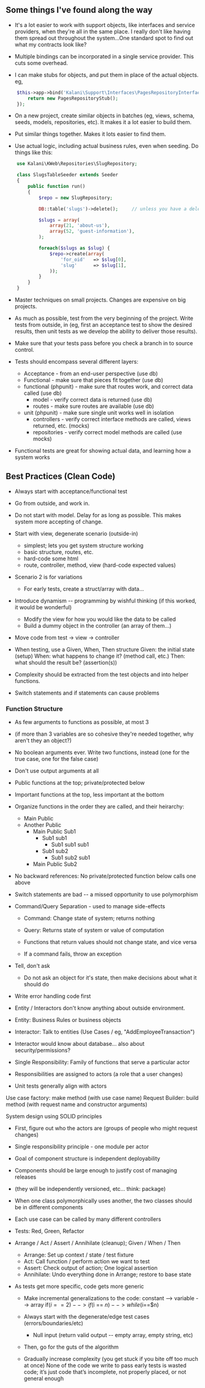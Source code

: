 Some things I've found along the way
----------------------------------------

* It's a lot easier to work with support objects, like interfaces and service providers, when they're all in the same place. I really don't like having them spread out throughout the system...One standard spot to find out what my contracts look like?

* Multiple bindings can be incorporated in a single service provider. This cuts some overhead.

* I can make stubs for objects, and put them in place of the actual objects. eg,

```php
    $this->app->bind('Kalani\Support\Interfaces\PagesRepositoryInterface', function() {
        return new PagesRepositoryStub();
    });
```

* On a new project, create similar objects in batches (eg, views, schema, seeds, models, repositories, etc). It makes it a lot easier to build them.

* Put similar things together. Makes it lots easier to find them.

* Use actual logic, including actual business rules, even when seeding. Do things like this:

```php
    use Kalani\KWeb\Repositories\SlugRepository;

    class SlugsTableSeeder extends Seeder 
    {
        public function run()
        {
            $repo = new SlugRepository;

            DB::table('slugs')->delete();     // unless you have a deleteAll method in your repo

            $slugs = array(
                array(21, 'about-us'),
                array(52, 'guest-information'),    
            );

            foreach($slugs as $slug) {
                $repo->create(array(
                    'for_oid'   => $slug[0],
                    'slug'      => $slug[1],
                ));
            }
        }
    }
```

* Master techniques on small projects. Changes are expensive on big projects.

* As much as possible, test from the very beginning of the project. Write tests from outside, in (eg, first an acceptance test to show the desired results, then unit tests as we develop the ability to deliver those results).

* Make sure that your tests pass before you check a branch in to source control.

* Tests should encompass several different layers:

    * Acceptance - from an end-user perspective  (use db)
    * Functional - make sure that pieces fit together  (use db)
    * functional (phpunit) - make sure that routes work, and correct data called  (use db)
        * model - verify correct data is returned (use db)
        * routes - make sure routes are available (use db)
    * unit (phpunit) - make sure single unit works well in isolation
        * controllers - verify correct interface methods are called, views returned, etc. (mocks)
        * repositories - verify correct model methods are called  (use mocks)

* Functional tests are great for showing actual data, and learning how a system works



Best Practices  (Clean Code)
-------------------------------

* Always start with acceptance/functional test
* Go from outside, and work in.

* Do not start with model. Delay for as long as possible.
  This makes system more accepting of change.
* Start with view, degenerate scenario (outside-in)
  * simplest; lets you get system structure working
  * basic structure, routes, etc.
  * hard-code some html
  * route, controller, method, view (hard-code expected values)
* Scenario 2 is for variations
  * For early tests, create a struct/array with data...
* Introduce dynamism -- programming by wishful thinking
  (if this worked, it would be wonderful)
  * Modify the view for how you would like the data to be called
  * Build a dummy object in the controller (an array of them...)
* Move code from test -> view -> controller

* When testing, use a Given, When, Then structure
    Given: the initial state            (setup)
    When:  what happens to change it?   (method call, etc.)
    Then:  what should the result be?   (assertion(s))

* Complexity should be extracted from the test objects and into helper functions.

* Switch statements and if statements can cause problems

### Function Structure

* As few arguments to functions as possible, at most 3
* (if more than 3 variables are so cohesive they're needed together, why aren't they an object?)
* No boolean arguments ever. Write two functions, instead
  (one for the true case, one for the false case)
* Don't use output arguments at all

* Public functions at the top; private/protected below
* Important functions at the top, less important at the bottom

* Organize functions in the order they are called, and their heirarchy:
  * Main Public
  * Another Public
    * Main Public Sub1
      * Sub1 sub1 
        * Sub1 sub1 sub1
      * Sub1 sub2
        * Sub1 sub2 sub1
    * Main Public Sub2

* No backward references: No private/protected function below calls one above

* Switch statements are bad -- a missed opportunity to use polymorphism

* Command/Query Separation - used to manage side-effects
  * Command: Change state of system; returns nothing
  * Query:   Returns state of system or value of computation

  * Functions that return values should not change state, and vice versa
  * If a command fails, throw an exception

* Tell, don't ask
  * Do not ask an object for it's state, then make decisions about what it should do

* Write error handling code first

* Entity / Interactors don't know anything about outside environment.
* Entity: Business Rules or business objects
* Interactor: Talk to entities (Use Cases / eg, "AddEmployeeTransaction")
* Interactor would know about database... also about security/permissions?

* Single Responsibility: Family of functions that serve a particular actor
* Responsibilities are assigned to actors (a role that a user changes)
* Unit tests generally align with actors

Use case factory: make method (with use case name)
Request Builder:  build method (with request name and constructor arguments)

System design using SOLID principles

* First, figure out who the actors are (groups of people who might request changes)
* Single responsibility principle - one module per actor
* Goal of component structure is independent deployability
* Components should be large enough to justify cost of managing releases
* (they will be independently versioned, etc... think: package)
* When one class polymorphically uses another, the two classes should be in different components

* Each use case can be called by many different controllers

* Tests: Red, Green, Refactor 
* Arrange / Act / Assert / Annihilate (cleanup);  Given / When / Then
  * Arrange: Set up context / state / test fixture
  * Act:     Call function / perform action we want to test
  * Assert:  Check output of action; One logical assertion
  * Annihilate:  Undo everything done in Arrange; restore to base state
* As tests get more specific, code gets more generic
  * Make incremental generalizations to the code:
      constant --> variable --> array
      if($i == 2)  -->  if($i == $n)  --> while($i==$n)
  * Always start with the degenerate/edge test cases (errors/boundaries/etc)
    * Null input (return valid output -- empty array, empty string, etc)

  * Then, go for the guts of the algorithm
  * Gradually increase complexity (you get stuck if you bite off too much at once) 
    None of the code we write to pass early tests is wasted code; it’s just code that’s incomplete, not properly placed, or not general enough

